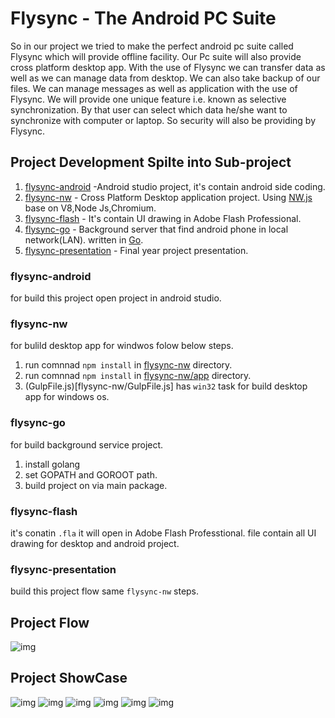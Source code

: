 # Flysync - The Android PC Suite

So in our project we tried to make the perfect android pc suite called
Flysync which will provide offline facility. Our Pc suite will also provide cross
platform desktop app. With the use of Flysync we can transfer data as well as we
can manage data from desktop. We can also take backup of our files. We can
manage messages as well as application with the use of Flysync. We will provide
one unique feature i.e. known as selective synchronization. By that user can select
which data he/she want to synchronize with computer or laptop. So security will also
be providing by Flysync.

## Project Development Spilte into Sub-project

1.  [flysync-android](flysync-android) -Android studio project, it's contain android side coding.
2.  [flysync-nw](flysync-nw) - Cross Platform Desktop application project. Using [NW.js](https://nwjs.io/) base on V8,Node Js,Chromium.
3.  [flysync-flash](flysync-flash) - It's contain UI drawing in Adobe Flash Professional.
4.  [flysync-go](flysync-go) - Background server that find android phone in local network(LAN). written in [Go](https://golang.org/).
5.  [flysync-presentation](flysync-presentation) - Final year project presentation.


### flysync-android
for build this project open project in android studio.

### flysync-nw
for bulild desktop app for windwos folow below steps.
1. run comnnad ``npm install`` in [flysync-nw](flysync-nw/) directory.
2. run comnnad ``npm install`` in [flysync-nw/app](flysync-nw/app) directory.
3. (GulpFile.js)[flysync-nw/GulpFile.js] has ``win32`` task for build desktop app for windows os.

### flysync-go
for build background service project.
1. install golang
2. set GOPATH and GOROOT path.
3. build project on via main package.

### flysync-flash
it's conatin ``.fla`` it will open in Adobe Flash Professtional. file contain all UI drawing for desktop and android project.

### flysync-presentation
build this project flow same ``flysync-nw`` steps.


## Project Flow
![img](flysync-presentation/presentation/images/flow.png)



## Project ShowCase
![img](showcase/1.png)
![img](showcase/2.png)
![img](showcase/3.png)
![img](showcase/4.png)
![img](showcase/5.png)
![img](showcase/6.png)
